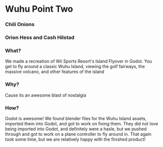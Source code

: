 # Wuhu Point Two 
### Chili Onions
### Orion Hess and Cash Hilstad

### What?
We made a recreation of Wii Sports Resort's Island Flyover in Godot. You get to fly around a classic Wuhu Island, viewing the golf fairways, the massive volcano, and other features of the island

### Why? 
Cause its an awesome blast of nostalgia

### How?
Godot is awesome!
We found blender files for the Wuhu Island assets, imported them into Godot, and got to work on fixing them. 
They did not love being imported into Godot, and definitely were a hasle, but we pushed through and got to work on a plane controller to fly around in. 
That again took some time, but we are relatively happy with the finished product!


